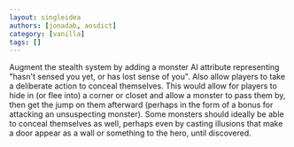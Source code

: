 ```yaml
---
layout: singleidea
authors: [jonadab, aosdict]
category: [vanilla]
tags: []
---
```

Augment the stealth system by adding a monster AI attribute representing "hasn't sensed you yet, or has lost sense of you". Also allow players to take a deliberate action to conceal themselves. This would allow for players to hide in (or flee into) a corner or closet and allow a monster to pass them by, then get the jump on them afterward (perhaps in the form of a bonus for attacking an unsuspecting monster). Some monsters should ideally be able to conceal themselves as well, perhaps even by casting illusions that make a door appear as a wall or something to the hero, until discovered.
